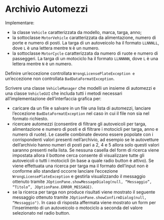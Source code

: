# Archivio Automezzi

Implementare:

- la classe `Vehicle` caratterizzata da modello, marca, targa, anno;
- la sottoclasse `MotorVehicle` caratterizzata da alimentazione, numero di porte e numero di posti.
  La targa di un autoveicolo ha il formato `LLNNNLL`, dove `L` è una lettera mentre `N` è un numero.
- la sottoclasse `MotorCycle` caratterizzata da numero di ruote e numero di passeggeri.
  La targa di un motociclo ha il formato `LLNNNNN`, dove `L` è una lettera mentre `N` è un numero.

Definire un’eccezione controllata `WrongLicensePlateException e` un’eccezione non controllata `BadDataFormatException`.

Scrivere una classe `VehicleManager` che modelli un insieme di automezzi e una classe `VehicleGUI` che includa tutti i
metodi necessari all’implementazione dell’interfaccia grafica per:

- caricare da un file e salvare in un file una lista di automezzi, lanciare l’eccezione `BadDataFormatException`
  nel caso in cui il file non sia nel formato richiesto.
- ricercare automezzi (consentire di filtrare gli autoveicoli per targa, alimentazione e numero di posti e di filtrare i
  motocicli per targa, anno e numero di ruote). Le caselle combinate devono essere popolate con i corrispondenti valori
  presenti nell’archivio, ad esempio se le autovetture dell’archivio hanno numeri di posti pari a 2, 4 e 5 allora solo
  questi valori saranno presenti nella lista. Se nessuna casella del form di ricerca viene impostata allora il bottone
  cerca consente di visualizzare tutte gli autoveicoli o tutti i motocicli (in base a quale radio button è attivo). Se
  viene effettuata una ricerca per targa ma il formato dell’input non è conforme allo standard occorre lanciare
  l’eccezione `WrongLicensePlateException` e gestirla visualizzando il messaggio ottenuto tramite
  `JOptionPane.showMessageDialog(null, “Messaggio”, “Titolo”, JOptionPane.ERROR_MESSAGE)`.
- se la ricerca per targa non produce risultati viene mostrato il seguente messaggio ottenuto tramite
  `JOptionPane.showConfirmDialog(null, “Messaggio")`. In caso di risposta affermata viene mostrato un form per
  l’inserimento di un autoveicolo o motociclo a seconda del valore selezionato nel radio button.